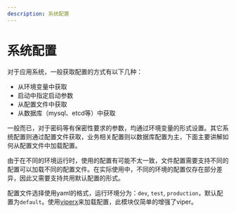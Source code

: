 ```yaml
---
description: 系统配置
---
```


# 系统配置

对于应用系统，一般获取配置的方式有以下几种：

- 从环境变量中获取
- 启动中指定启动参数
- 从配置文件中获取
- 从数据库（mysql、etcd等）中获取

一般而已，对于密码等有保密性要求的参数，均通过环境变量的形式设置。其它系统配置则通过配置文件获取，业务相关配置则以数据库配置为主，下面主要讲解如何从配置文件中加载配置。

由于在不同的环境运行时，使用的配置有可能不太一致，文件配置需要支持不同的配置可以加载不同的配置文件。在实际使用中，不同的环境的配置仅存在部分差异，因此又需要支持共用默认配置的形式。

配置文件选择使用yaml的格式，运行环境分为：`dev`, `test`, `production`，默认配置为`default`。使用[viperx](https://github.com/vicanso/viperx)来加载配置，此模块仅简单的增强了viper。

```go
```

